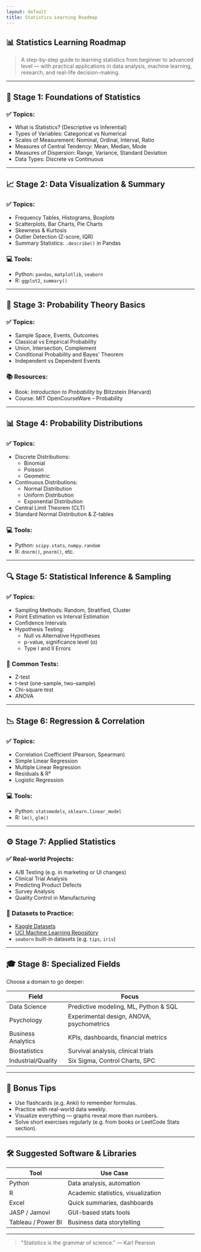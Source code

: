 ```yaml
---
layout: default
title: Statistics Learning Roadmap
---
```


## 📊 Statistics Learning Roadmap
> A step-by-step guide to learning statistics from beginner to advanced level — with practical applications in data analysis, machine learning, research, and real-life decision-making.

---

## 🧱 Stage 1: Foundations of Statistics

### ✅ Topics:
- What is Statistics? (Descriptive vs Inferential)
- Types of Variables: Categorical vs Numerical
- Scales of Measurement: Nominal, Ordinal, Interval, Ratio
- Measures of Central Tendency: Mean, Median, Mode
- Measures of Dispersion: Range, Variance, Standard Deviation
- Data Types: Discrete vs Continuous

---

## 📈 Stage 2: Data Visualization & Summary

### ✅ Topics:
- Frequency Tables, Histograms, Boxplots
- Scatterplots, Bar Charts, Pie Charts
- Skewness & Kurtosis
- Outlier Detection (Z-score, IQR)
- Summary Statistics: `.describe()` in Pandas

### 💻 Tools:
- Python: `pandas`, `matplotlib`, `seaborn`
- R: `ggplot2`, `summary()`

---

## 🎲 Stage 3: Probability Theory Basics

### ✅ Topics:
- Sample Space, Events, Outcomes
- Classical vs Empirical Probability
- Union, Intersection, Complement
- Conditional Probability and Bayes' Theorem
- Independent vs Dependent Events

### 📚 Resources:
- Book: *Introduction to Probability* by Blitzstein (Harvard)
- Course: MIT OpenCourseWare – Probability

---

## 📊 Stage 4: Probability Distributions

### ✅ Topics:
- Discrete Distributions:
  - Binomial
  - Poisson
  - Geometric
- Continuous Distributions:
  - Normal Distribution
  - Uniform Distribution
  - Exponential Distribution
- Central Limit Theorem (CLT)
- Standard Normal Distribution & Z-tables

### 💻 Tools:
- Python: `scipy.stats`, `numpy.random`
- R: `dnorm()`, `pnorm()`, etc.

---

## 🔍 Stage 5: Statistical Inference & Sampling

### ✅ Topics:
- Sampling Methods: Random, Stratified, Cluster
- Point Estimation vs Interval Estimation
- Confidence Intervals
- Hypothesis Testing:
  - Null vs Alternative Hypotheses
  - p-value, significance level (α)
  - Type I and II Errors

### 🧪 Common Tests:
- Z-test
- t-test (one-sample, two-sample)
- Chi-square test
- ANOVA

---

## 📉 Stage 6: Regression & Correlation

### ✅ Topics:
- Correlation Coefficient (Pearson, Spearman)
- Simple Linear Regression
- Multiple Linear Regression
- Residuals & R²
- Logistic Regression

### 💻 Tools:
- Python: `statsmodels`, `sklearn.linear_model`
- R: `lm()`, `glm()`

---

## ⚙️ Stage 7: Applied Statistics

### ✅ Real-world Projects:
- A/B Testing (e.g. in marketing or UI changes)
- Clinical Trial Analysis
- Predicting Product Defects
- Survey Analysis
- Quality Control in Manufacturing

### 📁 Datasets to Practice:
- [Kaggle Datasets](https://www.kaggle.com/datasets)
- [UCI Machine Learning Repository](https://archive.ics.uci.edu/)
- `seaborn` built-in datasets (e.g. `tips`, `iris`)

---

## 🎓 Stage 8: Specialized Fields

Choose a domain to go deeper:

| Field                 | Focus                                          |
|----------------------|-------------------------------------------------|
| Data Science         | Predictive modeling, ML, Python & SQL           |
| Psychology           | Experimental design, ANOVA, psychometrics       |
| Business Analytics   | KPIs, dashboards, financial metrics             |
| Biostatistics        | Survival analysis, clinical trials              |
| Industrial/Quality   | Six Sigma, Control Charts, SPC                  |

---

## 🧠 Bonus Tips

- Use flashcards (e.g. Anki) to remember formulas.
- Practice with real-world data weekly.
- Visualize everything — graphs reveal more than numbers.
- Solve short exercises regularly (e.g. from books or LeetCode Stats section).

---

## 🛠 Suggested Software & Libraries

| Tool       | Use Case                        |
|------------|----------------------------------|
| Python     | Data analysis, automation        |
| R          | Academic statistics, visualization |
| Excel      | Quick summaries, dashboards      |
| JASP / Jamovi | GUI-based stats tools          |
| Tableau / Power BI | Business data storytelling |

---

> "Statistics is the grammar of science." 
> — Karl Pearson
